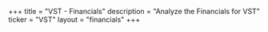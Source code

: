 +++
title = "VST - Financials"
description = "Analyze the Financials for VST"
ticker = "VST"
layout = "financials"
+++

